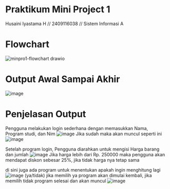 # **Praktikum Mini Project 1**
Husaini Iyastama H // 2409116038 // Sistem Informasi A

# **Flowchart**
![minpro1-flowchart drawio](https://github.com/user-attachments/assets/8940721f-74e9-409b-bd22-a02c55bdf289)

# **Output Awal Sampai Akhir**
![image](https://github.com/user-attachments/assets/df8e262e-ca79-4bfa-9181-e5b0799ba349)

# **Penjelasan Output**
Pengguna melakukan login sederhana dengan memasukkan Nama, Program studi, dan Nim
![image](https://github.com/user-attachments/assets/ac7833f2-3011-4e3f-99c6-507d0798b654)
Jika sudah maka akan muncul seperti ini ![image](https://github.com/user-attachments/assets/884c4025-9504-4fe8-9701-13a2ff747f37)

Setelah program login, Pengguna diarahkan untuk mengisi Harga barang dan jumlah
![image](https://github.com/user-attachments/assets/cf4a9e64-3f9a-4816-a018-60db8c4f504b)
Jika harga lebih dari Rp. 250000 maka pengguna akan mendapat diskon sebesar 25%, jika tidak harga nya tetap sama

di sini juga ada program untuk menentukan apakah ingin menghitung lagi
![image](https://github.com/user-attachments/assets/c420f02f-d788-4a1f-83c1-60e71fb37890)
(ya/tidak)
jika memilih ya program akan dimulai kembali, jika memilih tidak program selesai dan akan muncul ![image](https://github.com/user-attachments/assets/29bcadbf-5e42-4a51-98da-fae4ca23ba6e)











